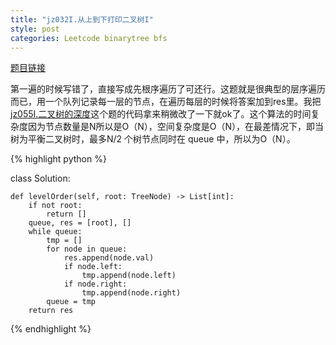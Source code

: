 ```yaml
---
title: "jz032I.从上到下打印二叉树I"
style: post
categories: Leetcode binarytree bfs
---
```


[题目链接](https://leetcode-cn.com/problems/cong-shang-dao-xia-da-yin-er-cha-shu-lcof/)

第一遍的时候写错了，直接写成先根序遍历了可还行。这题就是很典型的层序遍历而已，用一个队列记录每一层的节点，在遍历每层的时候将答案加到res里。我把[jz055I.二叉树的深度](https://1e0ndavid.github.io/jz055I/)这个题的代码拿来稍微改了一下就ok了。这个算法的时间复杂度因为节点数量是N所以是O（N），空间复杂度是O（N），在最差情况下，即当树为平衡二叉树时，最多N/2 个树节点同时在 queue 中，所以为O（N）。

{% highlight python %}

class Solution:

    def levelOrder(self, root: TreeNode) -> List[int]:
        if not root:
            return []
        queue, res = [root], []
        while queue:
            tmp = []
            for node in queue:
                res.append(node.val)
                if node.left:
                    tmp.append(node.left)
                if node.right:
                    tmp.append(node.right)
            queue = tmp
        return res

{% endhighlight %}


